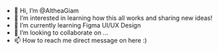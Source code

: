 - 👋 Hi, I’m @AltheaGiam
- 👀 I’m interested in learning how this all works and sharing new ideas!
- 🌱 I’m currently learning Figma UI/UX Design
- 💞️ I’m looking to collaborate on ...
- 📫 How to reach me direct message on here :)

<!---
AltheaGiam/AltheaGiam is a ✨ special ✨ repository because its `README.md` (this file) appears on your GitHub profile.
You can click the Preview link to take a look at your changes.
--->
